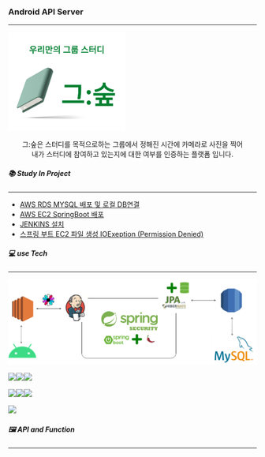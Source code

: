 <h3>Android API Server</h3>

<hr>

![](img.PNG)

<center>그:숲은 스터디를 목적으로하는 그룹에서 정해진 시간에 카메라로 사진을 찍어 </center>
<center>내가 스터디에 참여하고 있는지에 대한 여부를 인증하는 플랫폼 입니다.</center>



<h5>📚  Study In Project</h5>

<hr>

- [AWS RDS MYSQL 배포 및 로컬 DB연결](https://velog.io/@kimgy0/AWS-RDS-%EC%9D%B8%EC%8A%A4%ED%84%B4%EC%8A%A4-%EC%83%9D%EC%84%B1)
- [AWS EC2 SpringBoot 배포](https://velog.io/@kimgy0/AWS%EC%97%90-SpringBoot%EC%97%B0%EB%8F%99%ED%95%98%EA%B8%B0)
- [JENKINS 설치](https://velog.io/@kimgy0/EC2%EC%97%90-JENKINS-%EB%B0%B0%ED%8F%AC-%EB%B0%8F-%EC%84%A4%EC%B9%98)
- [스프링 부트 EC2 파일 생성 IOExeption (Permission Denied)](https://velog.io/@kimgy0/EC2-%ED%8C%8C%EC%9D%BC-%EC%83%9D%EC%84%B1-IOExeption-Permission-Denied)



<h5>💻  use Tech</h5>

<hr>
<img src="사용기술.PNG" alt="50" style="zoom:60%;" />



<img src="https://img.shields.io/badge/JAVA-007396?style=for-the-badge&logo=java&logoColor=white"><img src="https://img.shields.io/badge/Springboot-6DB33F?style=for-the-badge&logo=Spring&logoColor=white"><img src="https://img.shields.io/badge/mysql-4479A1?style=for-the-badge&logo=mysql&logoColor=white">

<img src="https://img.shields.io/badge/linux-FCC624?style=for-the-badge&logo=linux&logoColor=black"><img src="https://img.shields.io/badge/aws-232F3E?style=for-the-badge&logo=aws&logoColor=white"><img src="https://img.shields.io/badge/Android-6DB33F?style=for-the-badge&logo=Android&logoColor=white">

<img src="https://img.shields.io/badge/jenkins-E34F26?style=for-the-badge&logo=jenkins&logoColor=white">






<h5>🖼  API and Function</h5>

<hr>






